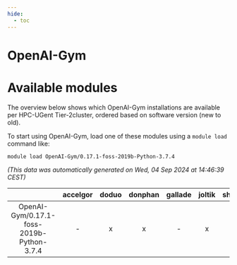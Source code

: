 ```yaml
---
hide:
  - toc
---
```


OpenAI-Gym
==========

# Available modules


The overview below shows which OpenAI-Gym installations are available per HPC-UGent Tier-2cluster, ordered based on software version (new to old).

To start using OpenAI-Gym, load one of these modules using a `module load` command like:

```shell
module load OpenAI-Gym/0.17.1-foss-2019b-Python-3.7.4
```

*(This data was automatically generated on Wed, 04 Sep 2024 at 14:46:39 CEST)*  

| |accelgor|doduo|donphan|gallade|joltik|shinx|skitty|
| :---: | :---: | :---: | :---: | :---: | :---: | :---: | :---: |
|OpenAI-Gym/0.17.1-foss-2019b-Python-3.7.4|-|x|x|-|x|-|x|
